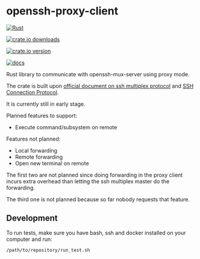 # openssh-proxy-client

[![Rust](https://github.com/openssh-rust/openssh-mux-client/actions/workflows/rust.yml/badge.svg)](https://github.com/openssh-rust/openssh-mux-client/actions/workflows/rust.yml)

[![crate.io downloads](https://img.shields.io/crates/d/openssh-proxy-client)](https://crates.io/crates/openssh-proxy-client)

[![crate.io version](https://img.shields.io/crates/v/openssh-proxy-client)](https://crates.io/crates/openssh-proxy-client)

[![docs](https://docs.rs/openssh-proxy-client/badge.svg)](https://docs.rs/openssh-proxy-client)

Rust library to communicate with openssh-mux-server using proxy mode.

The crate is built upon [official document on ssh multiplex protocol][protocol doc]
and [SSH Connection Protocol].

It is currently still in early stage.

Planned features to support:
 - Execute command/subsystem on remote

Features not planned:
 - Local forwarding
 - Remote forwarding
 - Open new terminal on remote

The first two are not planned since doing forwarding in the proxy client incurs
extra overhead than letting the ssh multiplex master do the forwarding.

The third one is not planned because so far nobody requests that feature.

## Development

To run tests, make sure you have bash, ssh and docker installed on your computer and run:

```
/path/to/repository/run_test.sh
```

[ssh_format]: https://github.com/openssh-rust/ssh_format
[protocol doc]: https://github.com/openssh/openssh-portable/blob/master/PROTOCOL.mux
[SSH Connection Protocol]: https://www.rfc-editor.org/rfc/rfc4254
